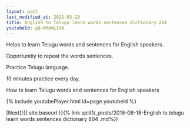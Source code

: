```yaml
---
layout: post
last_modified_at: 2021-03-29
title: English to Telugu learn words sentences dictionary 214 
youtubeId: gQ-W0dmLIX4
---
```

 
 
Helps to learn Telugu words and sentences for English speakers.

Opportunitiy to repeat the words sentences. 

Practice Telugu language. 
 
10 minutes practice every day. 
 
How to learn Telugu words and sentences for English speakers 
 
{% include youtubePlayer.html id=page.youtubeId %}
 
 
[Next]({{ site.baseurl }}{% link  split1/_posts/2016-08-18-English to telugu learn words sentences dictionary 804 .md%})
 
